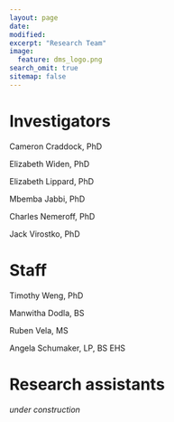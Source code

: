 ```yaml
---
layout: page
date:
modified:
excerpt: "Research Team"
image:
  feature: dms_logo.png
search_omit: true
sitemap: false
---
```


# Investigators
Cameron Craddock, PhD

Elizabeth Widen, PhD

Elizabeth Lippard, PhD

Mbemba Jabbi, PhD

Charles Nemeroff, PhD

Jack Virostko, PhD


# Staff
Timothy Weng, PhD

Manwitha Dodla, BS

Ruben Vela, MS

Angela Schumaker, LP, BS EHS

# Research assistants
*under construction*
